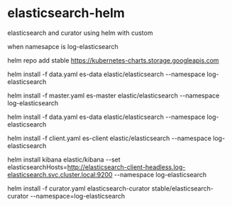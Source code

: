 # elasticsearch-helm
elasticsearch and curator using helm with custom

when namesapce is log-elasticsearch

helm repo add stable https://kubernetes-charts.storage.googleapis.com

helm install -f data.yaml es-data elastic/elasticsearch --namespace log-elasticsearch

helm install -f master.yaml es-master elastic/elasticsearch --namespace log-elasticsearch

helm install -f data.yaml es-data elastic/elasticsearch --namespace log-elasticsearch

helm install -f client.yaml es-client elastic/elasticsearch --namespace log-elasticsearch

helm install kibana elastic/kibana --set elasticsearchHosts=http://elasticsearch-client-headless.log-elasticsearch.svc.cluster.local:9200 --namespace log-elasticsearch

helm install -f curator.yaml elasticsearch-curator stable/elasticsearch-curator --namespace=log-elasticsearch

